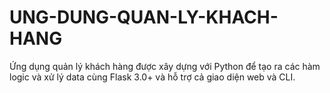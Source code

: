 # UNG-DUNG-QUAN-LY-KHACH-HANG
Ứng dụng quản lý khách hàng được xây dựng với Python để tạo ra các hàm logic và xử lý data cùng Flask 3.0+ và hỗ trợ cả giao diện web và CLI.
